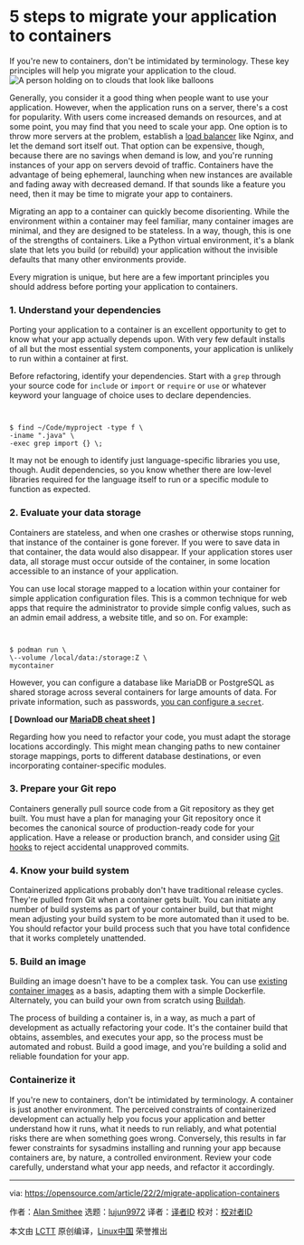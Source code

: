 [#]: subject: "5 steps to migrate your application to containers"
[#]: via: "https://opensource.com/article/22/2/migrate-application-containers"
[#]: author: "Alan Smithee https://opensource.com/users/alansmithee"
[#]: collector: "lujun9972"
[#]: translator: " "
[#]: reviewer: " "
[#]: publisher: " "
[#]: url: " "

5 steps to migrate your application to containers
======
If you're new to containers, don't be intimidated by terminology. These
key principles will help you migrate your application to the cloud.
![A person holding on to clouds that look like balloons][1]

Generally, you consider it a good thing when people want to use your application. However, when the application runs on a server, there's a cost for popularity. With users come increased demands on resources, and at some point, you may find that you need to scale your app. One option is to throw more servers at the problem, establish a [load balancer][2] like Nginx, and let the demand sort itself out. That option can be expensive, though, because there are no savings when demand is low, and you're running instances of your app on servers devoid of traffic. Containers have the advantage of being ephemeral, launching when new instances are available and fading away with decreased demand. If that sounds like a feature you need, then it may be time to migrate your app to containers.

Migrating an app to a container can quickly become disorienting. While the environment within a container may feel familiar, many container images are minimal, and they are designed to be stateless. In a way, though, this is one of the strengths of containers. Like a Python virtual environment, it's a blank slate that lets you build (or rebuild) your application without the invisible defaults that many other environments provide.

Every migration is unique, but here are a few important principles you should address before porting your application to containers.

### 1\. Understand your dependencies

Porting your application to a container is an excellent opportunity to get to know what your app actually depends upon. With very few default installs of all but the most essential system components, your application is unlikely to run within a container at first.

Before refactoring, identify your dependencies. Start with a `grep` through your source code for `include` or `import` or `require` or `use` or whatever keyword your language of choice uses to declare dependencies.


```


$ find ~/Code/myproject -type f \
-iname ".java" \
-exec grep import {} \;

```

It may not be enough to identify just language-specific libraries you use, though. Audit dependencies, so you know whether there are low-level libraries required for the language itself to run or a specific module to function as expected.

### 2\. Evaluate your data storage

Containers are stateless, and when one crashes or otherwise stops running, that instance of the container is gone forever. If you were to save data in that container, the data would also disappear. If your application stores user data, all storage must occur outside of the container, in some location accessible to an instance of your application.

You can use local storage mapped to a location within your container for simple application configuration files. This is a common technique for web apps that require the administrator to provide simple config values, such as an admin email address, a website title, and so on. For example:


```


$ podman run \
\--volume /local/data:/storage:Z \
mycontainer

```

However, you can configure a database like MariaDB or PostgreSQL as shared storage across several containers for large amounts of data. For private information, such as passwords, [you can configure a `secret`][3].

**[ Download our [MariaDB cheat sheet][4] ]**

Regarding how you need to refactor your code, you must adapt the storage locations accordingly. This might mean changing paths to new container storage mappings, ports to different database destinations, or even incorporating container-specific modules.

### 3\. Prepare your Git repo

Containers generally pull source code from a Git repository as they get built. You must have a plan for managing your Git repository once it becomes the canonical source of production-ready code for your application. Have a release or production branch, and consider using [Git hooks][5] to reject accidental unapproved commits.

### 4\. Know your build system

Containerized applications probably don't have traditional release cycles. They're pulled from Git when a container gets built. You can initiate any number of build systems as part of your container build, but that might mean adjusting your build system to be more automated than it used to be. You should refactor your build process such that you have total confidence that it works completely unattended.

### 5\. Build an image

Building an image doesn't have to be a complex task. You can use [existing container images][6] as a basis, adapting them with a simple Dockerfile. Alternately, you can build your own from scratch using [Buildah][7].

The process of building a container is, in a way, as much a part of development as actually refactoring your code. It's the container build that obtains, assembles, and executes your app, so the process must be automated and robust. Build a good image, and you're building a solid and reliable foundation for your app.

### Containerize it

If you're new to containers, don't be intimidated by terminology. A container is just another environment. The perceived constraints of containerized development can actually help you focus your application and better understand how it runs, what it needs to run reliably, and what potential risks there are when something goes wrong. Conversely, this results in far fewer constraints for sysadmins installing and running your app because containers are, by nature, a controlled environment. Review your code carefully, understand what your app needs, and refactor it accordingly.

--------------------------------------------------------------------------------

via: https://opensource.com/article/22/2/migrate-application-containers

作者：[Alan Smithee][a]
选题：[lujun9972][b]
译者：[译者ID](https://github.com/译者ID)
校对：[校对者ID](https://github.com/校对者ID)

本文由 [LCTT](https://github.com/LCTT/TranslateProject) 原创编译，[Linux中国](https://linux.cn/) 荣誉推出

[a]: https://opensource.com/users/alansmithee
[b]: https://github.com/lujun9972
[1]: https://opensource.com/sites/default/files/styles/image-full-size/public/lead-images/business_clouds.png?itok=IRsi1qOF (A person holding on to clouds that look like balloons)
[2]: https://opensource.com/article/21/4/load-balancing
[3]: https://www.redhat.com/sysadmin/new-podman-secrets-command
[4]: https://opensource.com/downloads/mariadb-mysql-cheat-sheet
[5]: http://redhat.com/sysadmin/git-hooks
[6]: https://www.redhat.com/sysadmin/top-container-images
[7]: https://opensource.com/article/22/1/build-your-own-container-scratch

